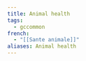 ```yaml
---
title: Animal health
tags:
  - gccommon
french:
  - "[[Sante animale]]"
aliases: Animal health
---
```

